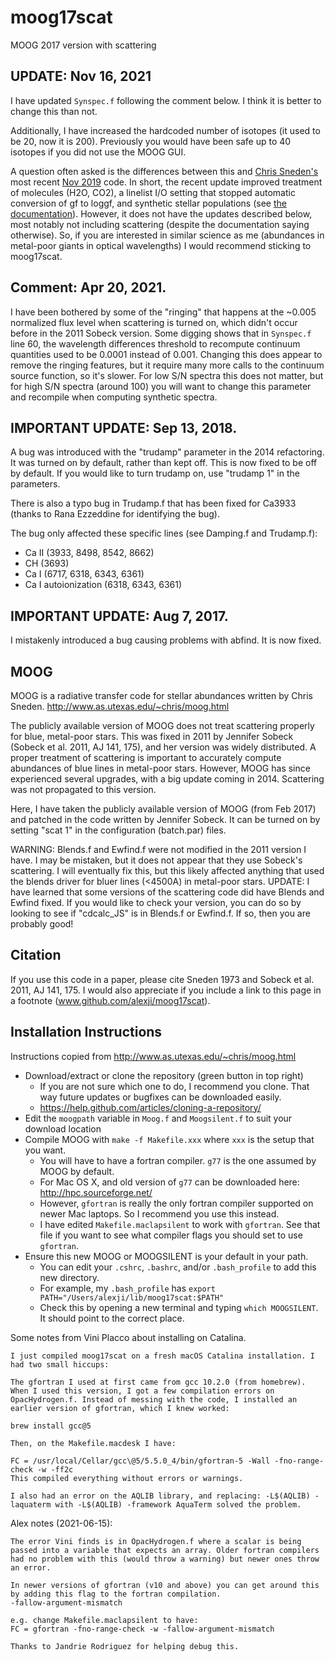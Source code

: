 # moog17scat
MOOG 2017 version with scattering

## UPDATE: Nov 16, 2021
I have updated `Synspec.f` following the comment below. I think it is better to change this than not.

Additionally, I have increased the hardcoded number of isotopes (it used to be 20, now it is 200).
Previously you would have been safe up to 40 isotopes if you did not use the MOOG GUI.

A question often asked is the differences between this and [Chris Sneden's](https://www.as.utexas.edu/~chris/moog.html) most recent [Nov 2019](https://www.as.utexas.edu/~chris/MOOGNOV2019.tar.gz) code.
In short, the recent update improved treatment of molecules (H2O, CO2), a linelist I/O setting that stopped automatic conversion of gf to loggf, and synthetic stellar populations (see [the documentation](https://www.as.utexas.edu/~chris/codes/WRITEnov2019.pdf)).
However, it does not have the updates described below, most notably not including scattering (despite the documentation saying otherwise).
So, if you are interested in similar science as me (abundances in metal-poor giants in optical wavelengths) I would recommend sticking to moog17scat.


## Comment: Apr 20, 2021.
I have been bothered by some of the "ringing" that happens at the ~0.005 normalized flux level when scattering is turned on, which didn't occur before in the 2011 Sobeck version. Some digging shows that in `Synspec.f` line 60, the wavelength differences threshold to recompute continuum quantities used to be 0.0001 instead of 0.001.
Changing this does appear to remove the ringing features, but it require many more calls to the continuum source function, so it's slower. For low S/N spectra this does not matter, but for high S/N spectra (around 100) you will want to change this parameter and recompile when computing synthetic spectra.

## IMPORTANT UPDATE: Sep 13, 2018.
A bug was introduced with the "trudamp" parameter in the 2014 refactoring.
It was turned on by default, rather than kept off.
This is now fixed to be off by default.
If you would like to turn trudamp on, use "trudamp 1" in the parameters.

There is also a typo bug in Trudamp.f that has been fixed for Ca3933 (thanks to Rana Ezzeddine for identifying the bug).

The bug only affected these specific lines (see Damping.f and Trudamp.f):
* Ca II (3933, 8498, 8542, 8662)
* CH (3693)
* Ca I (6717, 6318, 6343, 6361)
* Ca I autoionization (6318, 6343, 6361)

## IMPORTANT UPDATE: Aug 7, 2017.
I mistakenly introduced a bug causing problems with abfind. It is now fixed.

## MOOG
MOOG is a radiative transfer code for stellar abundances written by Chris Sneden.
http://www.as.utexas.edu/~chris/moog.html

The publicly available version of MOOG does not treat scattering properly for blue, metal-poor stars. This was fixed in 2011 by Jennifer Sobeck (Sobeck et al. 2011, AJ 141, 175),
and her version was widely distributed. A proper treatment of scattering is important to accurately compute abundances
of blue lines in metal-poor stars.
However, MOOG has since experienced several upgrades, with a big update coming in 2014. Scattering was not propagated to this version.

Here, I have taken the publicly available version of MOOG (from Feb 2017)
and patched in the code written by Jennifer Sobeck.
It can be turned on by setting "scat 1" in the configuration (batch.par) files.

WARNING:
Blends.f and Ewfind.f were not modified in the 2011 version I have. I may be mistaken, but it does not appear that they use Sobeck's scattering. I will eventually fix this, but this likely affected anything that used the blends driver for bluer lines (<4500A) in metal-poor stars.
UPDATE: I have learned that some versions of the scattering code did have Blends and Ewfind fixed. If you would like to check your version, you can do so by looking to see if "cdcalc_JS" is in Blends.f or Ewfind.f. If so, then you are probably good!

## Citation
If you use this code in a paper, please cite Sneden 1973 and Sobeck et al. 2011, AJ 141, 175.
I would also appreciate if you include a link to this page in a footnote (www.github.com/alexji/moog17scat).

## Installation Instructions
Instructions copied from http://www.as.utexas.edu/~chris/moog.html
* Download/extract or clone the repository (green button in top right)
  * If you are not sure which one to do, I recommend you clone. That way future updates or bugfixes can be downloaded easily.
  * https://help.github.com/articles/cloning-a-repository/
* Edit the `moogpath` variable in `Moog.f` and `Moogsilent.f` to suit your download location
* Compile MOOG with `make -f Makefile.xxx` where `xxx` is the setup that you want.
  * You will have to have a fortran compiler. `g77` is the one assumed by MOOG by default.
  * For Mac OS X, and old version of `g77` can be downloaded here: http://hpc.sourceforge.net/
  * However, `gfortran` is really the only fortran compiler supported on newer Mac laptops. So I recommend you use this instead.
  * I have edited `Makefile.maclapsilent` to work with `gfortran`. See that file if you want to see what compiler flags you should set to use `gfortran`.
* Ensure this new MOOG or MOOGSILENT is your default in your path.
  * You can edit your `.cshrc`, `.bashrc`, and/or `.bash_profile` to add this new directory.
  * For example, my `.bash_profile` has `export PATH="/Users/alexji/lib/moog17scat:$PATH"`
  * Check this by opening a new terminal and typing `which MOOGSILENT`. It should point to the correct place.

Some notes from Vini Placco about installing on Catalina.
```
I just compiled moog17scat on a fresh macOS Catalina installation. I had two small hiccups:

The gfortran I used at first came from gcc 10.2.0 (from homebrew). When I used this version, I got a few compilation errors on OpacHydrogen.f. Instead of messing with the code, I installed an earlier version of gfortran, which I knew worked:

brew install gcc@5

Then, on the Makefile.macdesk I have:

FC = /usr/local/Cellar/gcc\@5/5.5.0_4/bin/gfortran-5 -Wall -fno-range-check -w -ff2c
This compiled everything without errors or warnings.

I also had an error on the AQLIB library, and replacing: -L$(AQLIB) -laquaterm with -L$(AQLIB) -framework AquaTerm solved the problem.
```

Alex notes (2021-06-15):
```
The error Vini finds is in OpacHydrogen.f where a scalar is being passed into a variable that expects an array. Older fortran compilers had no problem with this (would throw a warning) but newer ones throw an error.

In newer versions of gfortran (v10 and above) you can get around this by adding this flag to the fortran compilation.
-fallow-argument-mismatch

e.g. change Makefile.maclapsilent to have:
FC = gfortran -fno-range-check -w -fallow-argument-mismatch

Thanks to Jandrie Rodriguez for helping debug this.
```
